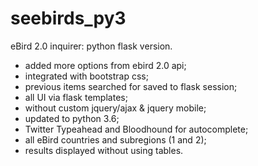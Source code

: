 # seebirds_py3
eBird 2.0 inquirer: python flask version.

- added more options from ebird 2.0 api;
- integrated with bootstrap css;
- previous items searched for saved to flask session;
- all UI via flask templates;
- without custom jquery/ajax & jquery mobile;
- updated to python 3.6;
- Twitter Typeahead and Bloodhound for autocomplete;
- all eBird countries and subregions (1 and 2);
- results displayed without using tables.
